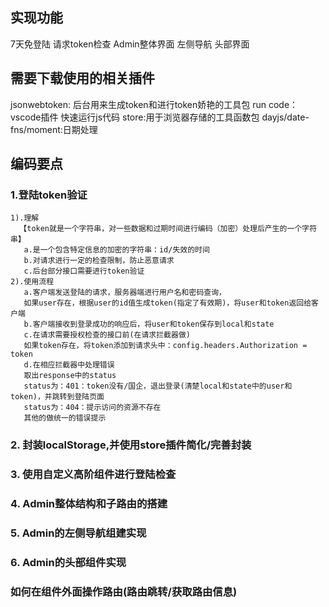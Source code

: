 ## 实现功能
   7天免登陆
   请求token检查
   Admin整体界面
   左侧导航
   头部界面

## 需要下载使用的相关插件 
   jsonwebtoken: 后台用来生成token和进行token娇艳的工具包
   run code：vscode插件  快速运行js代码
   store:用于浏览器存储的工具函数包
   dayjs/date-fns/moment:日期处理

## 编码要点
### 1.登陆token验证
    1).理解
      【token就是一个字符串，对一些数据和过期时间进行编码（加密）处理后产生的一个字符串】
       a.是一个包含特定信息的加密的字符串：id/失效的时间
       b.对请求进行一定的检查限制，防止恶意请求
       c.后台部分接口需要进行token验证
    2).使用流程
       a.客户端发送登陆的请求，服务器端进行用户名和密码查询，
       如果user存在，根据user的id值生成token(指定了有效期)，将user和token返回给客户端
       b.客户端接收到登录成功的响应后，将user和token保存到local和state
       c.在请求需要授权检查的接口前(在请求拦截器做)
       如果token存在，将token添加到请求头中：config.headers.Authorization = token
       d.在相应拦截器中处理错误
       取出response中的status
       status为：401：token没有/国企，退出登录(清楚local和state中的user和token)，并跳转到登陆页面
       status为：404：提示访问的资源不存在
       其他的做统一的错误提示
### 2. 封装localStorage,并使用store插件简化/完善封装

### 3. 使用自定义高阶组件进行登陆检查

### 4. Admin整体结构和子路由的搭建

### 5. Admin的左侧导航组建实现

### 6. Admin的头部组件实现










### 如何在组件外面操作路由(路由跳转/获取路由信息)